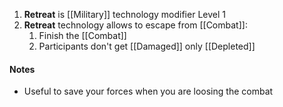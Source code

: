 1. **Retreat** is [[Military]] technology modifier Level 1
2. **Retreat** technology allows to escape from [[Combat]]:
	1. Finish the [[Combat]]
	2. Participants don't get [[Damaged]] only [[Depleted]]
#### Notes
- Useful to save your forces when you are loosing the combat 
